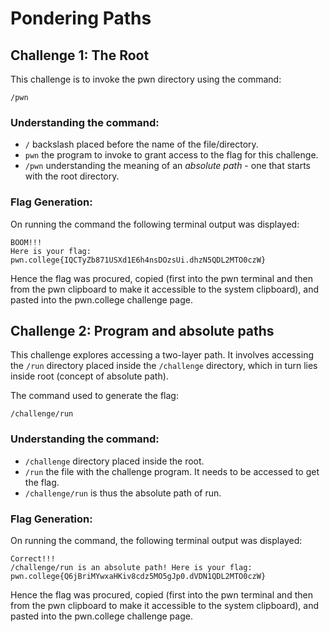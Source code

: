 # Pondering Paths

## Challenge 1: **The Root**
This challenge is to invoke the pwn directory using the command:
```
/pwn
```
### Understanding the command:
* `/` backslash placed before the name of the file/directory.
* `pwn` the program to invoke to grant access to the flag for this challenge.
* `/pwn` understanding the meaning of an *absolute path* - one that starts with the root directory.

### Flag Generation:
On running the command the following terminal output was displayed:
```
BOOM!!!
Here is your flag:
pwn.college{IQCTyZb871USXd1E6h4nsDOzsUi.dhzN5QDL2MTO0czW}
```
Hence the flag was procured, copied (first into the pwn terminal and then from the pwn clipboard to make it accessible to the system clipboard), and pasted into the pwn.college challenge page.

## Challenge 2: **Program and absolute paths**
This challenge explores accessing a two-layer path. 
It involves accessing the ```/run``` directory placed inside the ```/challenge``` directory, which in turn lies inside root (concept of absolute path).

The command used to generate the flag:
```
/challenge/run
```

### Understanding the command:
* ```/challenge``` directory placed inside the root.
* ```/run``` the file with the challenge program. It needs to be accessed to get the flag. 
* ```/challenge/run``` is thus the absolute path of run.

### Flag Generation:
On running the command, the following terminal output was displayed:
```
Correct!!!
/challenge/run is an absolute path! Here is your flag:
pwn.college{Q6jBriMYwxaHKiv8cdz5MO5gJp0.dVDN1QDL2MTO0czW}
```
Hence the flag was procured, copied (first into the pwn terminal and then from the pwn clipboard to make it accessible to the system clipboard), and pasted into the pwn.college challenge page.
